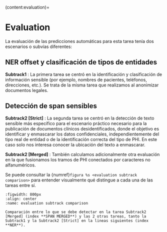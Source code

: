(content:evaluation)=
# Evaluation

La evaluación de las predicciones automáticas para esta tarea tenía dos escenarios o subvías diferentes:

## NER offset y clasificación de tipos de entidades

**Subtrack1**
: La primera tarea se centró en la identificación y clasificación de información sensible (por ejemplo, nombres de pacientes, teléfonos, direcciones, etc.). Se trata de la misma tarea que realizamos al anonimizar documentos legales.

## Detección de span sensibles

**Subtrack2 [Strict]**
: La segunda tarea se centró en la detección de texto sensible más específico para el escenario práctico necesario para la publicación de documentos clínicos desidentificados, donde el objetivo es identificar y enmascarar los datos confidenciales, independientemente del tipo real de entidad o de la identificación correcta del tipo de PHI. En este caso solo nos interesa conocer la ubicación del texto a enmascarar.

**Subtrack2 [Merged]**
: También calculamos adicionalmente otra evaluación en la que fusionamos los tramos de PHI conectados por caracteres no alfanuméricos.

Se puede consultar la {numref}`figura %s <evaluation subtrack comparison>` para entender visualmente qué distingue a cada una de las tareas entre sí.

```{glue:figure} evaluation_subtrack_comparison
:figwidth: 800px
:align: center
:name: evaluation subtrack comparison

Comparación entre lo que se debe detectar en la tarea Subtrack2 [Merged] (index **SPAN MERGED**) y las 2 otras tareas, tanto la Subtrack1 y la Subtrack2 [Strict] en la lineas siguientes (index **NER**).
```